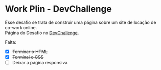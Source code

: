# Work Plin - DevChallenge

Esse desafio se trata de construir uma página sobre um site de locação de co-work online. <br>
Página do Desafio no <a href="https://www.devchallenge.com.br/challenges/5fb5baad237c230021976396/details">DevChallenge</a>.

Falta:

- [x] ~~Terminar o HTML~~
- [x] ~~Terminal o CSS~~
- [ ] Deixar a página responsiva.

<img href="./Projeto/Imagens/final.png">
